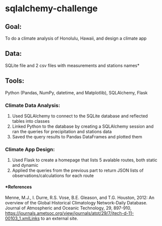 # sqlalchemy-challenge
## **Goal**:
To do a climate analysis of Honolulu, Hawaii, and design a climate app
## **Data**:
SQLite file and 2 csv files with measurements and stations names*
## **Tools**: 
Python (Pandas, NumPy, datetime, and Matplotlib), SQLAlchemy, Flask
### **Climate Data Analysis**:
1. Used SQLAlchemy to connect to the SQLite database and reflected tables into classes 
2. Linked Python to the database by creating a SQLAlchemy session and ran the queries for precipitation and stations data
3. Saved the query results to Pandas DataFrames and plotted them
### **Climate App Design**:
1. Used Flask to create a homepage that lists 5 avalable routes, both static and dynamic
2. Applied the queries from the previous part to return JSON lists of observations/calculations for each route

#### *References
Menne, M.J., I. Durre, R.S. Vose, B.E. Gleason, and T.G. Houston, 2012: An overview of the Global Historical Climatology Network-Daily Database. Journal of Atmospheric and Oceanic Technology, 29, 897-910, https://journals.ametsoc.org/view/journals/atot/29/7/jtech-d-11-00103_1.xmlLinks to an external site.
